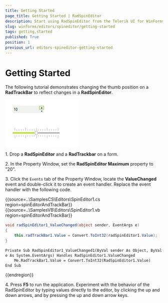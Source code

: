 ```yaml
---
title: Getting Started
page_title: Getting Started | RadSpinEditor
description: Start using RadSpinEditor from the Telerik UI for WinForms suite.
slug: winforms/editors/spineditor/getting-started
tags: getting,started
published: True
position: 1
previous_url: editors-spineditor-getting-started
---
```


# Getting Started

The following tutorial demonstrates changing the thumb position on a __RadTrackBar__ to reflect changes in a __RadSpinEditor__.

![editors-spineditor-getting-started 001](images/editors-spineditor-getting-started001.png)

1\. Drop a __RadSpinEditor__ and a __RadTrackbar__ on a form.

2\. In the Property Window, set the __RadSpinEditor Maximum__ property to "20".

3\. Click the `Events` tab of the Property Window, locate the  __ValueChanged__ event and double-click it to create an event handler. Replace the event handler with the following code. 

{{source=..\SamplesCS\Editors\SpinEditor1.cs region=spinEditorAndTrackBar}} 
{{source=..\SamplesVB\Editors\SpinEditor1.vb region=spinEditorAndTrackBar}} 

````C#
void radSpinEditor1_ValueChanged(object sender, EventArgs e)
{
    this.radTrackBar1.Value = Convert.ToInt32(radSpinEditor1.Value);
}

````
````VB.NET
Private Sub RadSpinEditor1_ValueChanged1(ByVal sender As Object, ByVal e As System.EventArgs) Handles RadSpinEditor1.ValueChanged
    Me.RadTrackBar1.Value = Convert.ToInt32(RadSpinEditor1.Value)
End Sub

````

{{endregion}} 
 
4\. Press __F5__ to run the application. Experiment with the
    behavior of the RadSpinEditor by typing values directly to the editor,
    by clicking the up and down arrows, and by pressing the up and down arrow
    keys.
